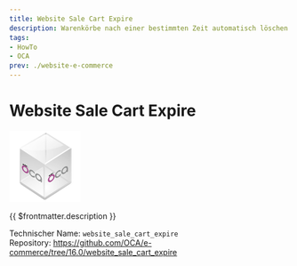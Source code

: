 ```yaml
---
title: Website Sale Cart Expire
description: Warenkörbe nach einer bestimmten Zeit automatisch löschen.
tags:
- HowTo
- OCA
prev: ./website-e-commerce
---
```

# Website Sale Cart Expire
![icon_oca_app](attachments/icon_oca_app.png)

{{ $frontmatter.description }}

Technischer Name: `website_sale_cart_expire`\
Repository: <https://github.com/OCA/e-commerce/tree/16.0/website_sale_cart_expire>
